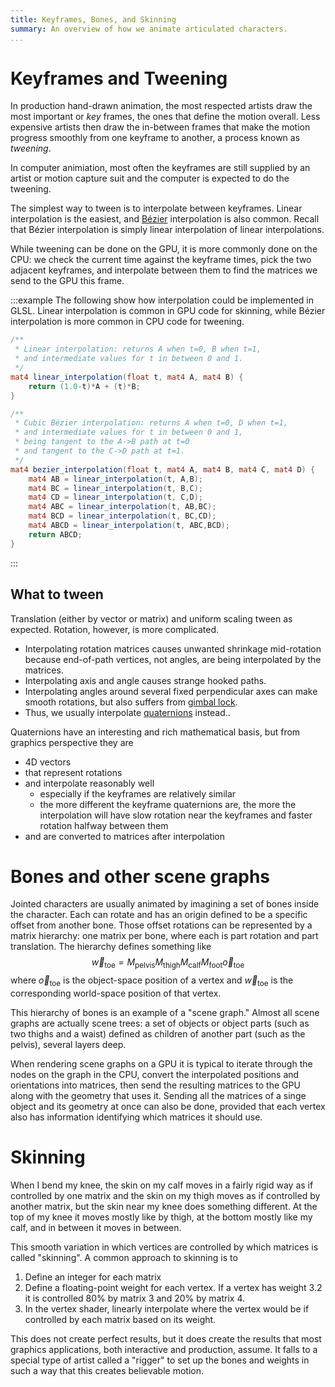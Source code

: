```yaml
---
title: Keyframes, Bones, and Skinning
summary: An overview of how we animate articulated characters.
...
```


# Keyframes and Tweening

In production hand-drawn animation, the most respected artists draw the most important or *key* frames, the ones that define the motion overall. Less expensive artists then draw the in-between frames that make the motion progress smoothly from one keyframe to another, a process known as *tweening*.

In computer animiation, most often the keyframes are still supplied by an artist or motion capture suit and the computer is expected to do the tweening.

The simplest way to tween is to interpolate between keyframes.
Linear interpolation is the easiest, and [Bézier](bezier.html) interpolation is also common.
Recall that Bézier interpolation is simply linear interpolation of linear interpolations.

While tweening can be done on the GPU, it is more commonly done on the CPU:
we check the current time against the keyframe times,
pick the two adjacent keyframes,
and interpolate between them to find the matrices we send to the GPU this frame.

:::example
The following show how interpolation could be implemented in GLSL.
Linear interpolation is common in GPU code for skinning,
while Bézier interpolation is more common in CPU code for tweening.

```glsl
/**
 * Linear interpolation: returns A when t=0, B when t=1,
 * and intermediate values for t in between 0 and 1.
 */
mat4 linear_interpolation(float t, mat4 A, mat4 B) {
    return (1.0-t)*A + (t)*B;
}

/**
 * Cubic Bézier interpolation: returns A when t=0, D when t=1,
 * and intermediate values for t in between 0 and 1,
 * being tangent to the A->B path at t=0
 * and tangent to the C->D path at t=1.
 */
mat4 bezier_interpolation(float t, mat4 A, mat4 B, mat4 C, mat4 D) {
    mat4 AB = linear_interpolation(t, A,B);
    mat4 BC = linear_interpolation(t, B,C);
    mat4 CD = linear_interpolation(t, C,D);
    mat4 ABC = linear_interpolation(t, AB,BC);
    mat4 BCD = linear_interpolation(t, BC,CD);
    mat4 ABCD = linear_interpolation(t, ABC,BCD);
    return ABCD;
}
```
:::

## What to tween

Translation (either by vector or matrix) and uniform scaling tween as expected.
Rotation, however, is more complicated.

- Interpolating rotation matrices causes unwanted shrinkage mid-rotation
    because end-of-path vertices, not angles, are being interpolated by the matrices.
- Interpolating axis and angle causes strange hooked paths.
- Interpolating angles around several fixed perpendicular axes can make smooth rotations, but also suffers from [gimbal lock](https://en.wikipedia.org/wiki/Gimbal_lock).
- Thus, we usually interpolate [quaternions](quaternions.html) instead..

Quaternions have an interesting and rich mathematical basis, but from graphics perspective they are

- 4D vectors
- that represent rotations
- and interpolate reasonably well
    - especially if the keyframes are relatively similar
    - the more different the keyframe quaternions are, the more the interpolation will have slow rotation near the keyframes and faster rotation halfway between them
- and are converted to matrices after interpolation


# Bones and other scene graphs

Jointed characters are usually animated by imagining a set of bones inside the character.
Each can rotate and has an origin defined to be a specific offset from another bone.
Those offset rotations can be represented by a matrix hierarchy:
one matrix per bone, where each is part rotation and part translation.
The hierarchy defines something like
$$\vec w_{\text{toe}} = M_{\text{pelvis}} M_{\text{thigh}} M_{\text{calf}} M_{\text{foot}}\vec o_{\text{toe}}$$
where $\vec o_{\text{toe}}$ is the object-space position of a vertex and $\vec w_{\text{toe}}$ is the corresponding world-space position of that vertex.

This hierarchy of bones is an example of a "scene graph."
Almost all scene graphs are actually scene trees:
a set of objects or object parts (such as two thighs and a waist) defined as children of another part (such as the pelvis),
several layers deep.

When rendering scene graphs on a GPU
it is typical to iterate through the nodes on the graph in the CPU,
convert the interpolated positions and orientations into matrices,
then send the resulting matrices to the GPU along with the geometry that uses it.
Sending all the matrices of a singe object and its geometry at once can also be done, provided that each vertex also has information identifying which matrices it should use.

# Skinning

When I bend my knee,
the skin on my calf moves in a fairly rigid way as if controlled by one matrix
and the skin on my thigh moves as if controlled by another matrix,
but the skin near my knee does something different.
At the top of my knee it moves mostly like by thigh, at the bottom mostly like my calf, and in between it moves in between.

This smooth variation in which vertices are controlled by which matrices is called "skinning".
A common approach to skinning is to

1. Define an integer for each matrix
2. Define a floating-point weight for each vertex.
    If a vertex has weight 3.2 it is controlled 80% by matrix 3 and 20% by matrix 4.
3. In the vertex shader, linearly interpolate where the vertex would be if controlled by each matrix based on its weight.

This does not create perfect results, but it does create the results that most graphics applications, both interactive and production, assume.
It falls to a special type of artist called a "rigger" to set up the bones and weights in such a way that this creates believable motion.
